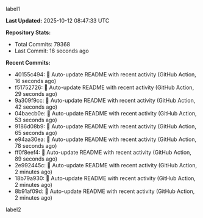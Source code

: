 
label1 
<!-- ACTIVITY_START -->
**Last Updated:** 2025-10-12 08:47:33 UTC

**Repository Stats:**
- Total Commits: 79368
- Last Commit: 16 seconds ago

**Recent Commits:**
- 40155c494: 🤖 Auto-update README with recent activity (GitHub Action, 16 seconds ago)
- f51752726: 🤖 Auto-update README with recent activity (GitHub Action, 29 seconds ago)
- 9a309f9cc: 🤖 Auto-update README with recent activity (GitHub Action, 42 seconds ago)
- 04baecb0e: 🤖 Auto-update README with recent activity (GitHub Action, 53 seconds ago)
- 9186d08b9: 🤖 Auto-update README with recent activity (GitHub Action, 65 seconds ago)
- e94aa30ea: 🤖 Auto-update README with recent activity (GitHub Action, 78 seconds ago)
- ff0f8eef4: 🤖 Auto-update README with recent activity (GitHub Action, 89 seconds ago)
- 2e992445c: 🤖 Auto-update README with recent activity (GitHub Action, 2 minutes ago)
- 18b79a930: 🤖 Auto-update README with recent activity (GitHub Action, 2 minutes ago)
- 8b91af09d: 🤖 Auto-update README with recent activity (GitHub Action, 2 minutes ago)
<!-- ACTIVITY_END -->

label2
